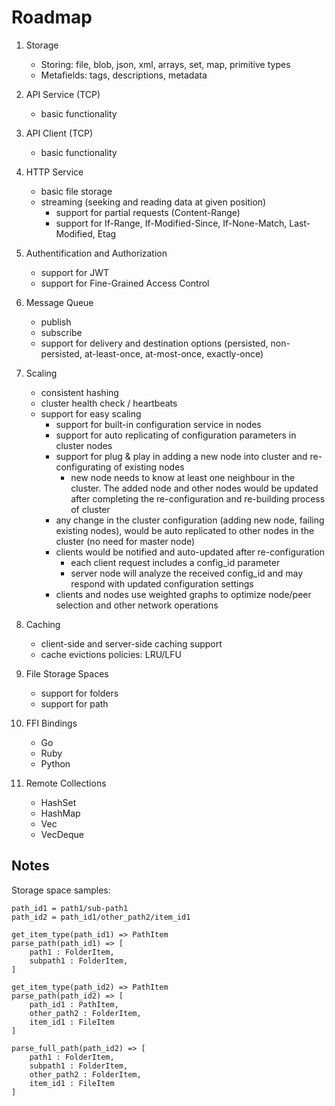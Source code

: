 # Roadmap

1. Storage
    - Storing: file, blob, json, xml, arrays, set, map, primitive types
    - Metafields: tags, descriptions, metadata
  
2. API Service (TCP)
    - basic functionality

3. API Client (TCP)
    - basic functionality

4. HTTP Service
    - basic file storage
    - streaming (seeking and reading data at given position)
        - support for partial requests (Content-Range)
        - support for If-Range, If-Modified-Since, If-None-Match, Last-Modified, Etag

5. Authentification and Authorization
    - support for JWT
    - support for Fine-Grained Access Control

6. Message Queue
    - publish
    - subscribe
    - support for delivery and destination options (persisted, non-persisted, at-least-once, at-most-once, exactly-once)

7. Scaling
    - consistent hashing
    - cluster health check / heartbeats
    - support for easy scaling
      - support for built-in configuration service in nodes
      - support for auto replicating of configuration parameters in cluster nodes
      - support for plug & play in adding a new node into cluster and re-configurating of existing nodes
        - new node needs to know at least one neighbour in the cluster. The added node and other nodes would be updated after completing the re-configuration and re-building process of cluster
      - any change in the cluster configuration (adding new node, failing existing nodes), would be auto replicated to other nodes in the cluster (no need for master node)
      - clients would be notified and auto-updated after re-configuration
        - each client request includes a config_id parameter
        - server node will analyze the received config_id and may respond with updated configuration settings
      - clients and nodes use weighted graphs to optimize node/peer selection and other network operations

8. Caching
    - client-side and server-side caching support
    - cache evictions policies: LRU/LFU

9. File Storage Spaces
    - support for folders
    - support for path

10. FFI Bindings
    - Go
    - Ruby
    - Python

11. Remote Collections
    - HashSet
    - HashMap
    - Vec
    - VecDeque

## Notes

Storage space samples:

    path_id1 = path1/sub-path1
    path_id2 = path_id1/other_path2/item_id1

    get_item_type(path_id1) => PathItem
    parse_path(path_id1) => [
        path1 : FolderItem,
        subpath1 : FolderItem,
    ]

    get_item_type(path_id2) => PathItem
    parse_path(path_id2) => [
        path_id1 : PathItem,
        other_path2 : FolderItem,
        item_id1 : FileItem
    ]

    parse_full_path(path_id2) => [
        path1 : FolderItem,
        subpath1 : FolderItem,
        other_path2 : FolderItem,
        item_id1 : FileItem
    ]
